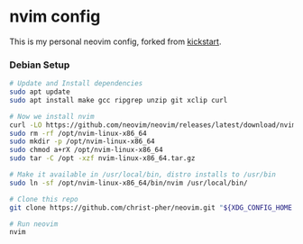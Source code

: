 # nvim config
This is my personal neovim config, forked from [kickstart](https://github.com/nvim-lua/kickstart.nvim).

### Debian Setup
```bash
# Update and Install dependencies
sudo apt update
sudo apt install make gcc ripgrep unzip git xclip curl

# Now we install nvim
curl -LO https://github.com/neovim/neovim/releases/latest/download/nvim-linux-x86_64.tar.gz
sudo rm -rf /opt/nvim-linux-x86_64
sudo mkdir -p /opt/nvim-linux-x86_64
sudo chmod a+rX /opt/nvim-linux-x86_64
sudo tar -C /opt -xzf nvim-linux-x86_64.tar.gz

# Make it available in /usr/local/bin, distro installs to /usr/bin
sudo ln -sf /opt/nvim-linux-x86_64/bin/nvim /usr/local/bin/

# Clone this repo
git clone https://github.com/christ-pher/neovim.git "${XDG_CONFIG_HOME:-$HOME/.config}"/nvim
```

```bash
# Run neovim
nvim
```
